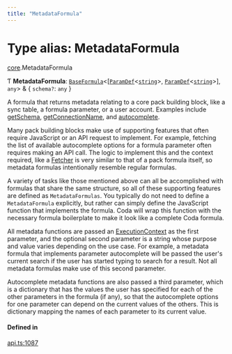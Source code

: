 ```yaml
---
title: "MetadataFormula"
---
```

# Type alias: MetadataFormula

[core](../modules/core.md).MetadataFormula

Ƭ **MetadataFormula**: [`BaseFormula`](core.BaseFormula.md)<[[`ParamDef`](../interfaces/core.ParamDef.md)<[`string`](../enums/core.Type.md#string)\>, [`ParamDef`](../interfaces/core.ParamDef.md)<[`string`](../enums/core.Type.md#string)\>], `any`\> & { `schema?`: `any`  }

A formula that returns metadata relating to a core pack building block, like a sync table,
a formula parameter, or a user account. Examples include [getSchema](../interfaces/core.DynamicOptions.md#getschema),
[getConnectionName](../interfaces/core.BaseAuthentication.md#getconnectionname), and [autocomplete](../interfaces/core.ParamDef.md#autocomplete).

Many pack building blocks make use of supporting features that often require JavaScript
or an API request to implement. For example, fetching the list of available autocomplete
options for a formula parameter often requires making an API call. The logic to implement this
and the context required, like a [Fetcher](../interfaces/core.Fetcher.md) is very similar to that of a pack formula itself,
so metadata formulas intentionally resemble regular formulas.

A variety of tasks like those mentioned above can all be accomplished with formulas that
share the same structure, so all of these supporting features are defined as `MetadataFormulas`.
You typically do not need to define a `MetadataFormula` explicitly, but rather can simply define
the JavaScript function that implements the formula. Coda will wrap this function with the necessary
formula boilerplate to make it look like a complete Coda formula.

All metadata functions are passed an [ExecutionContext](../interfaces/core.ExecutionContext.md) as the first parameter,
and the optional second parameter is a string whose purpose and value varies depending on
the use case. For example, a metadata formula that implements parameter autocomplete will
be passed the user's current search if the user has started typing to search for a result.
Not all metadata formulas make use of this second parameter.

Autocomplete metadata functions are also passed a third parameter, which is a dictionary
that has the values the user has specified for each of the other parameters in the formula
(if any), so that the autocomplete options for one parameter can depend on the current
values of the others. This is dictionary mapping the names of each parameter to its
current value.

#### Defined in

[api.ts:1087](https://github.com/coda/packs-sdk/blob/main/api.ts#L1087)
